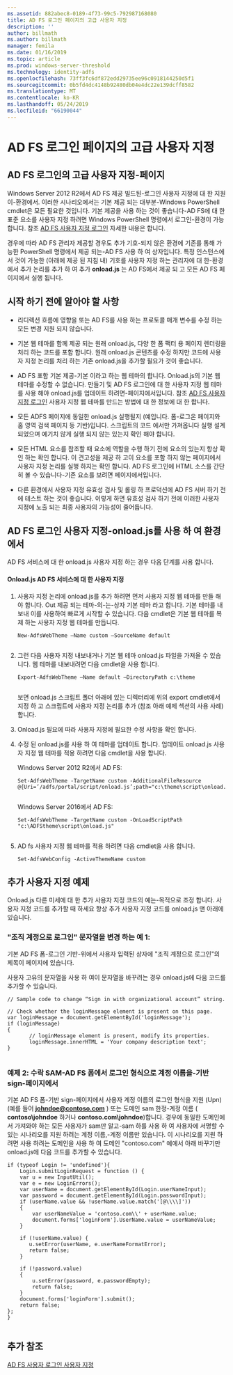 ```yaml
---
ms.assetid: 882abec8-0189-4f73-99c5-792987168080
title: AD FS 로그인 페이지의 고급 사용자 지정
description: ''
author: billmath
ms.author: billmath
manager: femila
ms.date: 01/16/2019
ms.topic: article
ms.prod: windows-server-threshold
ms.technology: identity-adfs
ms.openlocfilehash: 73ff3fc6df872edd29735ee96c0918144250d5f1
ms.sourcegitcommit: 0b5fd4dc4148b92480db04e4dc22e139dcff8582
ms.translationtype: MT
ms.contentlocale: ko-KR
ms.lasthandoff: 05/24/2019
ms.locfileid: "66190044"
---
```

# <a name="advanced-customization-of-ad-fs-sign-in-pages"></a>AD FS 로그인 페이지의 고급 사용자 지정

  
## <a name="advanced-customization-of-ad-fs-sign-in-pages"></a>AD FS 로그인의 고급 사용자 지정\-페이지  
Windows Server 2012 R2에서 AD FS 제공 빌드된\-로그인 사용자 지정에 대 한 지원이\-환경에서. 이러한 시나리오에서는 기본 제공 되는 대부분\-Windows PowerShell cmdlet은 모든 필요한 것입니다.  기본 제공을 사용 하는 것이 좋습니다\-AD FS에 대 한 표준 요소를 사용자 지정 하려면 Windows PowerShell 명령에서 로그인\-환경이 가능 합니다.  참조 [AD FS 사용자 지정 로그인](AD-FS-user-sign-in-customization.md) 자세한 내용은 합니다.  
  
경우에 따라 AD FS 관리자 제공할 경우도 추가 기호\-되지 않은 환경에 기존를 통해 가능한 PowerShell 명령에서 제공 되는\-AD FS 사용 하 여 상자입니다. 특정 인스턴스에서 것이 가능한 \(아래에 제공 된 지침 내\) 기호를 사용자 지정 하는 관리자에 대 한\-환경에서 추가 논리를 추가 하 여 추가 **onload.js** 는 AD FS에서 제공 되 고 모든 AD FS 페이지에서 실행 됩니다.  
  
## <a name="things-to-know-before-you-start"></a>시작 하기 전에 알아야 할 사항  
  
-   리디렉션 흐름에 영향을 또는 AD FS를 사용 하는 프로토콜 매개 변수를 수정 하는 모든 변경 지원 되지 않습니다.
  
-   기본 웹 테마를 함께 제공 되는 원래 onload.js, 다양 한 폼 팩터 용 페이지 렌더링을 처리 하는 코드를 포함 합니다. 원래 onload.js 콘텐츠를 수정 하지만 코드에 사용자 지정 논리를 처리 하는 기존 onload.js을 추가할 필요가 것이 좋습니다.  
  
-   AD FS 포함 기본 제공\-기본 이라고 하는 웹 테마의 합니다. Onload.js의 기본 웹 테마를 수정할 수 없습니다. 만들기 및 AD FS 로그인에 대 한 사용자 지정 웹 테마를 사용 해야 onload.js를 업데이트 하려면\-페이지에서입니다.  참조 [AD FS 사용자 지정 로그인](AD-FS-user-sign-in-customization.md) 사용자 지정 웹 테마를 만드는 방법에 대 한 정보에 대 한 합니다.  
  
-   모든 ADFS 페이지에 동일한 onload.js 실행될지 \(예입니다. 폼\-로그온 페이지와 홈 영역 검색 페이지 등 기반\)입니다. 스크립트의 코드 에서만 가져옵니다 실행 설계 되었으며 예기치 않게 실행 되지 않는 있는지 확인 해야 합니다.  
  
-   모든 HTML 요소를 참조할 때 요소에 역할을 수행 하기 전에 요소의 있는지 항상 확인 하는 확인 합니다. 이 견고성을 제공 하 고이 요소를 포함 하지 않는 페이지에서 사용자 지정 논리를 실행 하지는 확인 합니다. AD FS 로그인에 HTML 소스를 간단히 볼 수 있습니다\-기존 요소를 보려면 페이지에서입니다.  
  
-   다른 환경에서 사용자 지정 유효성 검사 및 롤링 하 프로덕션에 AD FS 서버 하기 전에 테스트 하는 것이 좋습니다. 이렇게 하면 유효성 검사 하기 전에 이러한 사용자 지정에 노출 되는 최종 사용자의 가능성이 줄어듭니다.  
  
## <a name="customizing-the-ad-fs-sign-in-experience-by-using-onloadjs"></a>AD FS 로그인 사용자 지정\-onload.js를 사용 하 여 환경에서  
AD FS 서비스에 대 한 onload.js 사용자 지정 하는 경우 다음 단계를 사용 합니다.  
  
#### <a name="customizing-onloadjs-for-the-ad-fs-service"></a>Onload.js AD FS 서비스에 대 한 사용자 지정  
  
1.  사용자 지정 논리에 onload.js를 추가 하려면 먼저 사용자 지정 웹 테마를 만들 해야 합니다. Out 제공 되는 테마\-의\-는\-상자 기본 테마 라고 합니다. 기본 테마를 내보내 이를 사용하여 빠르게 시작할 수 있습니다. 다음 cmdlet은 기본 웹 테마를 복제 하는 사용자 지정 웹 테마를 만듭니다.  
  
    ```  
    New-AdfsWebTheme –Name custom –SourceName default  
  
    ```  
  
2.  그런 다음 사용자 지정 내보내거나 기본 웹 테마 onload.js 파일을 가져올 수 있습니다. 웹 테마를 내보내려면 다음 cmdlet을 사용 합니다.  
  
    ```  
    Export-AdfsWebTheme –Name default –DirectoryPath c:\theme  
  
    ```  
  
    보면 onload.js 스크립트 폴더 아래에 있는 디렉터리에 위의 export cmdlet에서 지정 하 고 스크립트에 사용자 지정 논리를 추가 \(참조 아래 예제 섹션의 사용 사례\)합니다.  
  
3.  Onload.js 필요에 따라 사용자 지정에 필요한 수정 사항을 확인 합니다.  
  
4.  수정 된 onload.js를 사용 하 여 테마를 업데이트 합니다. 업데이트 onload.js 사용자 지정 웹 테마를 적용 하려면 다음 cmdlet을 사용 합니다.  

     Windows Server 2012 R2에서 AD FS:  

    ```  
    Set-AdfsWebTheme -TargetName custom -AdditionalFileResource @{Uri=’/adfs/portal/script/onload.js’;path="c:\theme\script\onload.js"}  
  
    ```  
    Windows Server 2016에서 AD FS:

     ```  
    Set-AdfsWebTheme -TargetName custom -OnLoadScriptPath "c:\ADFStheme\script\onload.js"   
  
    ```  
  
5.  AD fs 사용자 지정 웹 테마를 적용 하려면 다음 cmdlet을 사용 합니다.  
  
    ```  
    Set-AdfsWebConfig -ActiveThemeName custom  
    ```  
  
## <a name="additional-customization-examples"></a>추가 사용자 지정 예제  
Onload.js 다른 미세에 대 한 추가 사용자 지정 코드의 예는\-목적으로 조정 합니다. 사용자 지정 코드를 추가할 때 하세요 항상 추가 사용자 지정 코드를 onload.js 맨 아래에 있습니다.  
  
### <a name="example-1-change-sign-in-with-organizational-account-string"></a>"조직 계정으로 로그인" 문자열을 변경 하는 예 1:  
기본 AD FS 폼\-로그인 기반\-위에서 사용자 입력된 상자에 "조직 계정으로 로그인"의 제목이 페이지에 있습니다.  
  
사용자 고유의 문자열을 사용 하 여이 문자열을 바꾸려는 경우 onload.js에 다음 코드를 추가할 수 있습니다.  
  
```  
// Sample code to change “Sign in with organizational account” string.  
  
// Check whether the loginMessage element is present on this page.  
var loginMessage = document.getElementById('loginMessage');  
if (loginMessage)  
{  
       // loginMessage element is present, modify its properties.  
       loginMessage.innerHTML = 'Your company description text';  
}  
  
```  
  
### <a name="example-2-accept-sam-account-name-as-a-login-format-on-an-ad-fs-form-based-sign-in-page"></a>예제 2: 수락 SAM\-AD FS 폼에서 로그인 형식으로 계정 이름을\-기반 sign\-페이지에서  
기본 AD FS 폼\-기반 sign\-페이지에서 사용자 계정 이름의 로그인 형식을 지원 \(Upn\) \(예를 들어 **johndoe@contoso.com** \) 또는 도메인 sam 한정\-계정 이름 \( **contoso\\johndoe** 하거나 **contoso.com\\johndoe**\)합니다. 경우에 동일한 도메인에서 가져와야 하는 모든 사용자가 sam만 알고\-sam 하를 사용 하 여 사용자에 서명할 수 있는 시나리오를 지원 하려는 계정 이름,\-계정 이름만 있습니다. 이 시나리오를 지원 하려면 사용 하려는 도메인을 사용 하 여 도메인 "contoso.com" 예에서 아래 바꾸기만 onload.js에 다음 코드를 추가할 수 있습니다.  
  
```  
if (typeof Login != 'undefined'){  
    Login.submitLoginRequest = function () {   
    var u = new InputUtil();  
    var e = new LoginErrors();  
    var userName = document.getElementById(Login.userNameInput);  
    var password = document.getElementById(Login.passwordInput);  
    if (userName.value && !userName.value.match('[@\\\\]'))   
    {  
        var userNameValue = 'contoso.com\\' + userName.value;  
        document.forms['loginForm'].UserName.value = userNameValue;  
    }  
  
    if (!userName.value) {  
       u.setError(userName, e.userNameFormatError);  
       return false;  
    }  
  
    if (!password.value)   
    {  
        u.setError(password, e.passwordEmpty);  
        return false;  
    }  
    document.forms['loginForm'].submit();  
    return false;  
};  
}  
  
```  
  
## <a name="additional-references"></a>추가 참조 
[AD FS 사용자 로그인 사용자 지정](AD-FS-user-sign-in-customization.md)  
  

